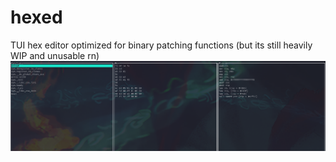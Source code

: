 # hexed
TUI hex editor optimized for binary patching functions (but its still heavily WIP and unusable rn)
![demo pic](preview.png)